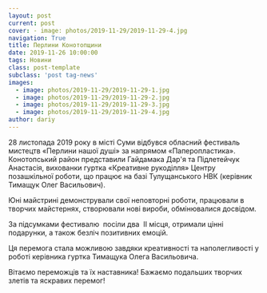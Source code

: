 ```yaml
---
layout: post
current: post
cover: - image: photos/2019-11-29/2019-11-29-4.jpg
navigation: True
title: Перлини Конотопщини
date: 2019-11-26 10:00:00
tags: Новини
class: post-template
subclass: 'post tag-news'
images:
  - image: photos/2019-11-29/2019-11-29-1.jpg
  - image: photos/2019-11-29/2019-11-29-2.jpg
  - image: photos/2019-11-29/2019-11-29-3.jpg
  - image: photos/2019-11-29/2019-11-29-4.jpg
author: dariy
---
```


28 листопада 2019 року в місті Суми відбувся обласний фестиваль мистецтв «Перлини нашої душі» за напрямом «Паперопластика».
Конотопський район представили Гайдамака Дар'я та Підлетейчук Анастасія, вихованки гуртка «Креативне рукоділля» Центру позашкільної роботи, що працює на базі Тулущанського  НВК (керівник Тимащук Олег Васильович).

Юні майстрині демонстрували свої неповторні роботи, працювали в творчих майстернях, створювали нові вироби, обмінювалися досвідом.

За  підсумками фестивалю  посіли два   ІІ місця, отримали цінні подарунки, а також безліч позитивних емоцій.

Ця перемога стала можливою завдяки креативності та наполегливості у роботі  керівника гуртка Тимащука Олега Васильовича.

Вітаємо переможців та їх наставника! Бажаємо подальших творчих злетів та яскравих перемог!

